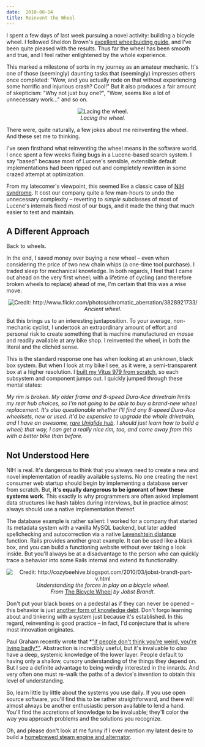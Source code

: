 ```yaml
---
date:  2010-08-14
title: Reinvent the Wheel
---
```

I spent a few days of last week pursuing a novel activity: building a bicycle wheel. I followed Sheldon Brown's [excellent wheelbuiding guide](http://www.sheldonbrown.com/wheelbuild.html), and I've been quite pleased with the results. Thus far the wheel has been smooth and true, and I feel rather enlightened by the whole experience.

This marked a milestone of sorts in my journey as an amateur mechanic. It's one of those (seemingly) daunting tasks that (seemingly) impresses others once completed: &quot;Wow, and you actually rode on that without experiencing some horrific and injurious crash? Cool!&quot; But it also produces a fair amount of skepticism: &quot;Why not just buy one?&quot;, &quot;Wow, seems like a lot of unnecessary work...&quot; and so on.

<div style="text-align:center;"><img src="http://threebrothers.org/brendan/images/reinvent-wheel.jpg" alt="Lacing the wheel." /><br/><em>Lacing the wheel.</em></div>

There were, quite naturally, a few jokes about me reinventing the wheel. And these set me to thinking.

I've seen firsthand what reinventing the wheel means in the software world. I once spent a few weeks fixing bugs in a Lucene-based search system. I say &quot;based&quot; because most of Lucene's sensible, extensible default implementations had been ripped out and completely rewritten in some crazed attempt at optimization.

From my latecomer's viewpoint, this seemed like a classic case of [<abbr title="Not Invented Here">NIH</abbr> syndrome](http://en.wikipedia.org/wiki/Not_Invented_Here). It cost our company quite a few man-hours to undo the unnecessary complexity &ndash; reverting to *simple* subclasses of most of Lucene's internals fixed most of our bugs, and it made the thing that much easier to test and maintain.

## A Different Approach

Back to wheels.

In the end, I saved money over buying a new wheel &ndash; even when considering the price of two new chain whips (a one-time tool purchase). I traded sleep for mechanical knowledge. In both regards, I feel that I came out ahead on the very first wheel; with a lifetime of cycling (and therefore broken wheels to replace) ahead of me, I'm certain that this was a wise move.

<div style="text-align:center;"><img src="http://threebrothers.org/brendan/images/ancient-wheel.jpg" alt="Credit: http://www.flickr.com/photos/chromatic_aberration/3828921733/" title="Credit: http://www.flickr.com/photos/chromatic_aberration/3828921733/" /><br/><em>Ancient wheel.</em></div>

But this brings us to an interesting juxtaposition. To your average, non-mechanic cyclist, I undertook an extraordinary amount of effort and personal risk to create something that is machine manufactured *en masse* and readily available at any bike shop. I reinvented the wheel, in both the literal and the clich&eacute;d sense.

This is the standard response one has when looking at an unknown, black box system. But when I look at my bike I see, as it were, a semi-transparent box at a higher resolution. I [built my Vitus 979 from scratch](http://threebrothers.org/brendan/blog/vitus-979-reborn/), so each subsystem and component jumps out. I quickly jumped through these mental states:

<div class="codeBlock"><em>My rim is broken. My older frame and 8-speed Dura-Ace drivetrain limits my rear hub choices, so I'm not going to be able to buy a brand-new wheel replacement. It's also questionable whether I'll find any 8-speed Dura-Ace wheelsets, new or used. It'd be expensive to upgrade the whole drivetrain, and I have an awesome, <a href="http://www.sheldonbrown.com/k7.html#uniglide">rare Uniglide hub</a>. I should just learn how to build a wheel; that way, I can get a really nice rim, too, and come away from this with a better bike than before.</em></div>

## Not Understood Here

NIH is real. It's dangerous to think that you always need to create a new and novel implementation of readily available systems. No one creating the next consumer web startup should begin by implementing a database server from scratch. But, **it's equally dangerous to be ignorant of how these systems work**. This exactly is why programmers are often asked implement data structures like hash tables during interviews, but in practice almost always should use a native implementation thereof.

The database example is rather salient: I worked for a company that started its metadata system with a vanilla MySQL backend, but later added spellchecking and autocorrection via a native [Levenshtein distance](http://en.wikipedia.org/wiki/Levenshtein_distance) function. Rails provides another great example. It can be used like a black box, and you can build a functioning website without ever taking a look inside. But you'll always be at a disadvantage to the person who can quickly trace a behavior into some Rails internal and extend its functionality.

<div style="text-align:center;"><img src="http://threebrothers.org/brendan/images/forces-wheel.jpg" alt="Credit: http://cozybeehive.blogspot.com/2010/03/jobst-brandt-part-v.html" title="Credit: http://cozybeehive.blogspot.com/2010/03/jobst-brandt-part-v.html" /><br/><em>Understanding the forces in play on a bicycle wheel.<br/>From </em><a href="http://www.amazon.com/Bicycle-Wheel-3rd-Jobst-Brandt/dp/0960723668">The Bicycle Wheel</a><em> by Jobst Brandt.</em></div>

Don't put your black boxes on a pedestal as if they can never be opened &ndash; this behavior is just [another form of knowledge debt](http://nathanmarz.com/blog/your-company-has-a-knowledge-debt-problem.html). Don't forgo learning about and tinkering with a system just because it's established. In this regard, reinventing is good practice &ndash; in fact, I'd conjecture that is where most innovation originates.

Paul Graham recently wrote that *[&quot;if people don't think you're weird, you're living badly*&quot;](http://www.paulgraham.com/addiction.html). Abstraction is incredibly useful, but it's invaluable to *also* have a deep, systemic knowledge of the lower layer. People default to having only a shallow, cursory understanding of the things they depend on. But I see a definite advantage to being weirdly interested in the innards. And very often one must re-walk the paths of a device's invention to obtain this level of understanding.

So, learn little by little about the systems you use daily. If you use open source software, you'll find this to be rather straightforward, and there will almost always be another enthusiastic person available to lend a hand. You'll find the accretions of knowledge to be invaluable; they'll color the way you approach problems and the solutions you recognize.

Oh, and please don't look at me funny if I ever mention my latent desire to build a [homebrewed steam engine and alternator](http://www.otherpower.com/steamengine.shtml).

